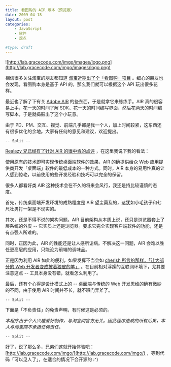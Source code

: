```yaml
---
title: 看图购的 AIR 版本（预览版）
date: 2009-04-18
layout: post
categories:
    - JavaScript
    - 软件
    - 观点

#type: draft
---
```


![http://lab.gracecode.com/imgo/images/logo.png](http://lab.gracecode.com/imgo/images/logo.png)

相信很多关注淘宝的朋友都知道 [淘宝近期出了个「看图购」项目](http://ued.taobao.com/blog/2009/04/15/go_taobao_com/) 。细心的朋友也会发现，看图购本身是基于 API 的，那么我们就可以根据这个 API 玩出很多花样。

最近也了解了下有关  [Adobe AIR](http://get.adobe.com/air/) 的些东西，于是就拿它来练练手。AIR 真的很容易上手，花一天的时间了解 SDK、花一天的时间编写界面、然后花两天的时间编写脚本，于是就捣鼓出了这个小玩意。

由于 PD、PM、交互、视觉、前端几乎都是我一个人，加上时间较紧，这东西还有很多优化的余地。大家有任何的意见和建议，欢迎提出。

`-- Split --`

 [Realazy 兄已经有了针对 AIR 的很中肯的点评](http://realazy.org/blog/2009/01/11/ifan-on-air/) ，在这里我说下我的看法：

使用原有的技术即可实现传统桌面端软件的效果，AIR 的确提供给众 Web 应用提供商开发「桌面端」软件的最低成本的一种方式。同时，AIR 本身的易用性真的让人感到惊艳，以前使用的些开发经验和技巧可以完全的保留。

很多人都看好类 AIR 这种技术会在不久的将来会风行，我还是持比较谨慎的态度。

首先，传统桌面端开发环境的成熟程度是 AIR 望尘莫及的，这犹如小毛孩子和七尺壮男打一架是不现实的。

其次，还是不得不说的架构问题。AIR 目前架构从本质上说，还只是浏览器套上了层系统的外皮 -- 它实质上还是浏览器。要求它完全实现客户端软件的功能，还是有点强人所难的。

同时，正因为此，AIR 的性能还是让人感所诟病。不解决这一问题，AIR 会难以胜任更高层的应用，只能沦为前端的调味品。

正是因为利用 AIR 如此的便利，如果发挥不当会如  [cherish 所言的那样，「让大部分的 Web 开发者变成披着狼皮的羊」](http://realazy.org/blog/2009/01/11/ifan-on-air/#comment-143558) 。在目前相对浮躁的互联网环境下，尤其要注意这点 -- 工具本身没有错，就看怎么利用了。

最后，还有个心得是设计模式上的 -- 桌面端与传统的 Web 开发思维的确有微妙的不同，由于使用 AIR 时间并不长，就不班门弄斧了。

`-- Split --`

下面是「不负责任」的免责声明，有时候这是必须的。

*本程序出于个人兴趣爱好制作，与淘宝网官方无关。因此程序造成的所有后果，本人与淘宝网不承担任何责任。*

`-- Split --`

好了，说了那么多，兄弟们这就开始体验吧： [http://lab.gracecode.com/imgo/](http://lab.gracecode.com/imgo/) ，等到代码「可以见人了」，在适合的情况下会开源的 :^)
